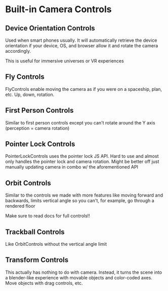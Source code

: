 # Built-in Camera Controls

## Device Orientation Controls
Used when smart phones usually. It will automatically retrieve the device orientation if your device, OS, and browser allow it and rotate the camera accordingly.

This is useful for immersive universes or VR experiences

## Fly Controls
FlyControls enable moving the camera as if you were on a spaceship, plan, etc. Up, down, rotation.

## First Person Controls
Similar to first person controls except you can't rotate around the Y axis (perception = camera rotation)

## Pointer Lock Controls
PointerLockControls uses the pointer lock JS API. Hard to use and almost only handles the pointer lock and camera rotation. Might be better off just manually updating camera in combo w/ the aforementioned API

## Orbit Controls
Similar to the controls we made with more features like moving forward and backwards, limits vertical angle so you can't, for example, go through a rendered floor 

Make sure to read docs for full controls!!

## Trackball Controls
Like OrbitControls without the vertical angle limit

## Transform Controls
This actually has nothing to do with camera. Instead, it turns the scene into a blender-like experience with movable objects and color-coded axes. Move objects with drag controls, etc.